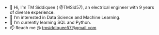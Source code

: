- 👋 Hi, I’m TM Siddiquee ( @TMSid57), an electrical engineer with 9 years of diverse experience.
- 👀 I’m interested in Data Science and Machine Learning.
- 🌱 I’m currently learning SQL and Python.
- 📫 Reach me @ tmsiddiquee57@gmail.com
<!---
TMSid57/TMSid57 is a ✨ special ✨ repository because its `README.md` (this file) appears on your GitHub profile.
You can click the Preview link to take a look at your changes.
--->
